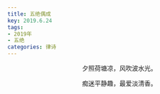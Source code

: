 ```yaml
---
title: 五绝偶成
key: 2019.6.24
tags: 
- 2019年 
- 五绝
categories: 律诗
---
```


<p align="center">夕照荷塘凉，风吹波水光。
</p>
<p align="center">痴迷平静趣，最爱淡清香。
</p>
